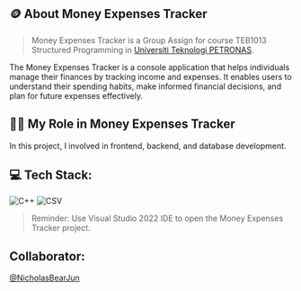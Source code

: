 ## 🪙 About Money Expenses Tracker
> Money Expenses Tracker is a Group Assign for course TEB1013 Structured Programming in [Universiti Teknologi PETRONAS](https://www.utp.edu.my/Pages/Home.aspx).

The Money Expenses Tracker is a console application that helps individuals manage their finances by tracking income and expenses. It enables users to understand their spending habits, make informed financial decisions, and plan for future expenses effectively.

## 🧑‍💼 My Role in Money Expenses Tracker
In this project, I involved in frontend, backend, and database development.

## 💻 Tech Stack:
![C++](https://img.shields.io/badge/C++-%2300599C.svg?logo=c%2B%2B&logoColor=white) 
![CSV](https://img.shields.io/badge/CSV-%232F7A3D.svg?logo=csv&logoColor=white) 

> Reminder: Use Visual Studio 2022 IDE to open the Money Expenses Tracker project.

## Collaborator:
[@NicholasBearJun](https://github.com/NicholasBearJun) 

